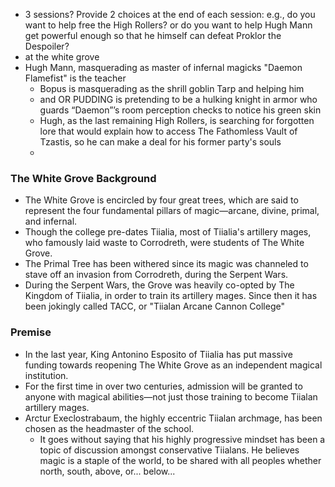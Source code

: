 - 3 sessions? Provide 2 choices at the end of each session: e.g., do you want to help free the High Rollers? or do you want to help Hugh Mann get powerful enough so that he himself can defeat Proklor the Despoiler?
- at the white grove
- Hugh Mann, masquerading as master of infernal magicks "Daemon Flamefist" is the teacher
	- Bopus is masquerading as the shrill goblin Tarp and helping him
	- and OR PUDDING is pretending to be a hulking knight in armor who guards “Daemon”’s room perception checks to notice his green skin
	- Hugh, as the last remaining High Rollers, is searching for forgotten lore that would explain how to access The Fathomless Vault of Tzastis, so he can make a deal for his former party's souls
	-

### The White Grove Background
- The White Grove is encircled by four great trees, which are said to represent the four fundamental pillars of magic—arcane, divine, primal, and infernal. 
- Though the college pre-dates Tiialia, most of Tiialia's artillery mages, who famously laid waste to Corrodreth, were students of The White Grove.
- The Primal Tree has been withered since its magic was channeled to stave off an invasion from Corrodreth, during the Serpent Wars.
- During the Serpent Wars, the Grove was heavily co-opted by The Kingdom of Tiialia, in order to train its artillery mages. Since then it has been jokingly called TACC, or "Tiialan Arcane Cannon College"

### Premise
- In the last year, King Antonino Esposito of Tiialia has put massive funding towards reopening The White Grove as an independent magical institution. 
- For the first time in over two centuries, admission will be granted to anyone with magical abilities—not just those training to become Tiialan artillery mages.
- Arctur Execlostrabaum, the highly eccentric Tiialan archmage, has been chosen as the headmaster of the school. 
	- It goes without saying that his highly progressive mindset has been a topic of discussion amongst conservative Tiialans. He believes magic is a staple of the world, to be shared with all peoples whether north, south, above, or... below...
